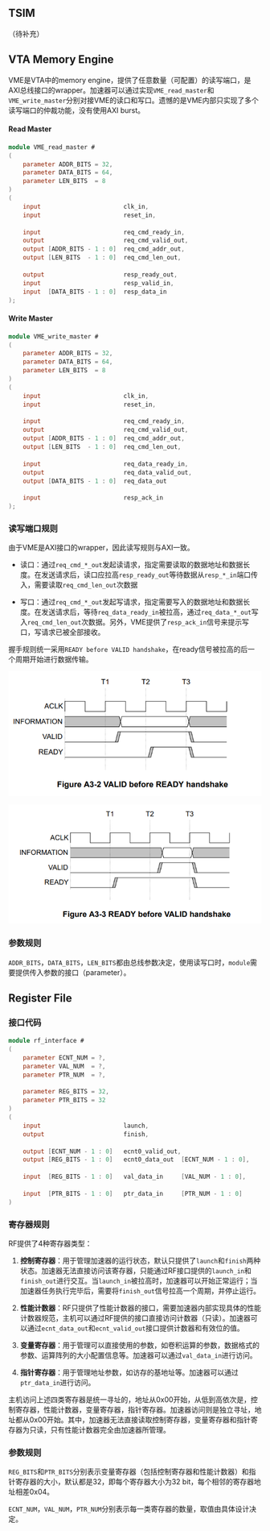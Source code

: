 ## TSIM

（待补充）



## VTA Memory Engine

VME是VTA中的memory engine，提供了任意数量（可配置）的读写端口，是AXI总线接口的wrapper。加速器可以通过实现`VME_read_master`和`VME_write_master`分别对接VME的读口和写口。遗憾的是VME内部只实现了多个读写端口的仲裁功能，没有使用AXI burst。

#### Read Master

``` verilog
module VME_read_master #
(
    parameter ADDR_BITS = 32,
    parameter DATA_BITS = 64,
    parameter LEN_BITS 	= 8
)
(
    input                       clk_in,
    input                       reset_in,
    
    input                       req_cmd_ready_in,
    output                      req_cmd_valid_out,
    output [ADDR_BITS - 1 : 0] 	req_cmd_addr_out,
    output [LEN_BITS  - 1 : 0]	req_cmd_len_out,

    output                      resp_ready_out,
    input                       resp_valid_in,
    input  [DATA_BITS - 1 : 0]	resp_data_in
);
```

#### Write Master

``` verilog 
module VME_write_master #
(
    parameter ADDR_BITS = 32,
    parameter DATA_BITS = 64,
    parameter LEN_BITS 	= 8
)
(
    input                       clk_in,
    input                       reset_in,
    
    input                       req_cmd_ready_in,
    output                      req_cmd_valid_out,
    output [ADDR_BITS - 1 : 0]  req_cmd_addr_out,
    output [LEN_BITS  - 1 : 0]  req_cmd_len_out,

    input                       req_data_ready_in,
    output                      req_data_valid_out,
    output [DATA_BITS - 1 : 0]  req_data_out
    
    input                       resp_ack_in
);
```

### 读写端口规则

由于VME是AXI接口的wrapper，因此读写规则与AXI一致。

* 读口：通过`req_cmd_*_out`发起读请求，指定需要读取的数据地址和数据长度。在发送请求后，读口应拉高`resp_ready_out`等待数据从`resp_*_in`端口传入，需要读取`req_cmd_len_out`次数据

* 写口：通过`req_cmd_*_out`发起写请求，指定需要写入的数据地址和数据长度。在发送请求后，等待`req_data_ready_in`被拉高，通过`req_data_*_out`写入`req_cmd_len_out`次数据。另外，VME提供了`resp_ack_in`信号来提示写口，写请求已被全部接收。

握手规则统一采用`READY before VALID handshake`，在ready信号被拉高的后一个周期开始进行数据传输。

![image-20191212175500168](image/image-20191212175500168.png)

![image-20191212175621900](image/image-20191212175621900.png)

### 参数规则

`ADDR_BITS`，`DATA_BITS`，`LEN_BITS`都由总线参数决定，使用读写口时，`module`需要提供传入参数的接口（parameter）。

## Register File

### 接口代码

``` verilog
module rf_interface #
(
    parameter ECNT_NUM = ?,
    parameter VAL_NUM  = ?,
    parameter PTR_NUM  = ?,
    
    parameter REG_BITS = 32,
    parameter PTR_BITS = 32
)
(
    input                       launch,
    output                      finish,

    output [ECNT_NUM - 1 : 0]   ecnt0_valid_out,
    output [REG_BITS - 1 : 0]   ecnt0_data_out  [ECNT_NUM - 1 : 0],
    
    input  [REG_BITS - 1 : 0]   val_data_in     [VAL_NUM - 1 : 0],
    
    input  [PTR_BITS - 1 : 0]   ptr_data_in     [PTR_NUM - 1 : 0]
)
```

### 寄存器规则

RF提供了4种寄存器类型：

1. **控制寄存器**：用于管理加速器的运行状态，默认只提供了`launch`和`finish`两种状态。加速器无法直接访问该寄存器，只能通过RF接口提供的`launch_in`和`finish_out`进行交互。当`launch_in`被拉高时，加速器可以开始正常运行；当加速器任务执行完毕后，需要将`finish_out`信号拉高一个周期，并停止运行。

2. **性能计数器**：RF只提供了性能计数器的接口，需要加速器内部实现具体的性能计数器规范，主机可以通过RF提供的接口直接访问计数器（只读）。加速器可以通过`ecnt_data_out`和`ecnt_valid_out`接口提供计数器和有效位的值。

3. **变量寄存器**：用于管理可以直接使用的参数，如卷积运算的参数，数据格式的参数、运算阵列的大小配置信息等。加速器可以通过`val_data_in`进行访问。  

4. **指针寄存器**：用于管理地址参数，如访存的基地址等。加速器可以通过`ptr_data_in`进行访问。

主机访问上述四类寄存器是统一寻址的，地址从0x00开始，从低到高依次是，控制寄存器，性能计数器，变量寄存器，指针寄存器。加速器访问则是独立寻址，地址都从0x00开始。其中，加速器无法直接读取控制寄存器，变量寄存器和指针寄存器为只读，只有性能计数器完全由加速器所管理。

### 参数规则

`REG_BITS`和`PTR_BITS`分别表示变量寄存器（包括控制寄存器和性能计数器）和指针寄存器的大小，默认都是32，即每个寄存器大小为32 bit，每个相邻的寄存器地址相差0x04。

`ECNT_NUM`，`VAL_NUM`，`PTR_NUM`分别表示每一类寄存器的数量，取值由具体设计决定。